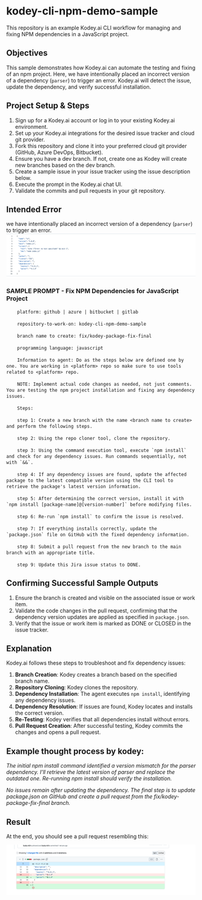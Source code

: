 # kodey-cli-npm-demo-sample

This repository is an example Kodey.ai CLI workflow for managing and fixing NPM dependencies in a JavaScript project.

## Objectives

This sample demonstrates how Kodey.ai can automate the testing and fixing of an npm project. Here, we have intentionally placed an incorrect version of a dependency (`parser`) to trigger an error. Kodey.ai will detect the issue, update the dependency, and verify successful installation.

## Project Setup & Steps 
1. Sign up for a Kodey.ai account or log in to your existing Kodey.ai environment.
2. Set up your Kodey.ai integrations for the desired issue tracker and cloud git provider.
3. Fork this repository and clone it into your preferred cloud git provider (GitHub, Azure DevOps, Bitbucket).
4. Ensure you have a dev branch. If not, create one as Kodey will create new branches based on the dev branch.
5. Create a sample issue in your issue tracker using the issue description below.
6. Execute the prompt in the Kodey.ai chat UI.
7. Validate the commits and pull requests in your git repository.

## Intended Error
we have intentionally placed an incorrect version of a dependency (`parser`) to trigger an error.
![ERROR SCREENSHOT](./assets/error.png)

### SAMPLE PROMPT - Fix NPM Dependencies for JavaScript Project

```
    platform: github | azure | bitbucket | gitlab

    repository-to-work-on: kodey-cli-npm-demo-sample

    branch name to create: fix/kodey-package-fix-final

    programming language: javascript

    Information to agent: Do as the steps below are defined one by one. You are working in <platform> repo so make sure to use tools related to <platform> repo.

    NOTE: Implement actual code changes as needed, not just comments. You are testing the npm project installation and fixing any dependency issues.

    Steps:

    step 1: Create a new branch with the name <branch name to create> and perform the following steps.

    step 2: Using the repo cloner tool, clone the repository.

    step 3: Using the command execution tool, execute `npm install` and check for any dependency issues. Run commands sequentially, not with `&&`.

    step 4: If any dependency issues are found, update the affected package to the latest compatible version using the CLI tool to retrieve the package's latest version information.

    step 5: After determining the correct version, install it with `npm install [package-name]@[version-number]` before modifying files.

    step 6: Re-run `npm install` to confirm the issue is resolved.

    step 7: If everything installs correctly, update the `package.json` file on GitHub with the fixed dependency information.

    step 8: Submit a pull request from the new branch to the main branch with an appropriate title.

    step 9: Update this Jira issue status to DONE.
```

## Confirming Successful Sample Outputs

1. Ensure the branch is created and visible on the associated issue or work item.
2. Validate the code changes in the pull request, confirming that the dependency version updates are applied as specified in `package.json`.
3. Verify that the issue or work item is marked as DONE or CLOSED in the issue tracker.

## Explanation

Kodey.ai follows these steps to troubleshoot and fix dependency issues:

1. **Branch Creation**: Kodey creates a branch based on the specified branch name.
2. **Repository Cloning**: Kodey clones the repository.
3. **Dependency Installation**: The agent executes `npm install`, identifying any dependency issues.
4. **Dependency Resolution**: If issues are found, Kodey locates and installs the correct version.
5. **Re-Testing**: Kodey verifies that all dependencies install without errors.
6. **Pull Request Creation**: After successful testing, Kodey commits the changes and opens a pull request.

## Example thought process by kodey:
*The initial npm install command identified a version mismatch for the parser dependency. I’ll retrieve the latest version of parser and replace the outdated one. Re-running npm install should verify the installation.*

*No issues remain after updating the dependency. The final step is to update package.json on GitHub and create a pull request from the fix/kodey-package-fix-final branch.*

## Result
At the end, you should see a pull request resembling this:

![PR SCREENSHOT](./assets/fixed.png)